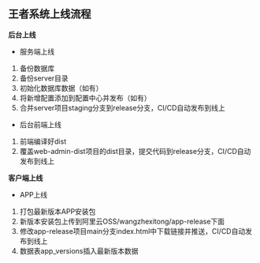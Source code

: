 ## 王者系统上线流程

**后台上线**

- 服务端上线

1. 备份数据库
2. 备份server目录
3. 初始化数据库数据（如有）
4. 将新增配置添加到配置中心并发布（如有）
5. 合并server项目staging分支到release分支，CI/CD自动发布到线上

- 后台前端上线

1. 前端编译好dist
2. 覆盖web-admin-dist项目的dist目录，提交代码到release分支，CI/CD自动发布到线上

**客户端上线**

- APP上线

1. 打包最新版本APP安装包
2. 新版本安装包上传到阿里云OSS/wangzhexitong/app-release下面
3. 修改app-release项目main分支index.html中下载链接并推送，CI/CD自动发布到线上
4. 数据表app_versions插入最新版本数据